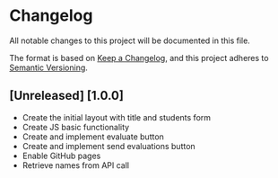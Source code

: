 # Changelog
All notable changes to this project will be documented in this file.

The format is based on [Keep a Changelog](https://keepachangelog.com/en/1.0.0/),
and this project adheres to [Semantic Versioning](https://semver.org/spec/v2.0.0.html).

## [Unreleased] [1.0.0]

- Create the initial layout with title and students form
- Create JS basic functionality
- Create and implement evaluate button
- Create and implement send evaluations button
- Enable GitHub pages
- Retrieve names from API call